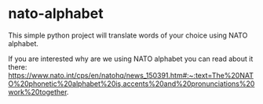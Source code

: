 # nato-alphabet

This simple python project will translate words of your choice using NATO alphabet.

If you are interested why are we using NATO alphabet you can read about it there:
https://www.nato.int/cps/en/natohq/news_150391.htm#:~:text=The%20NATO%20phonetic%20alphabet%20is,accents%20and%20pronunciations%20work%20together.

